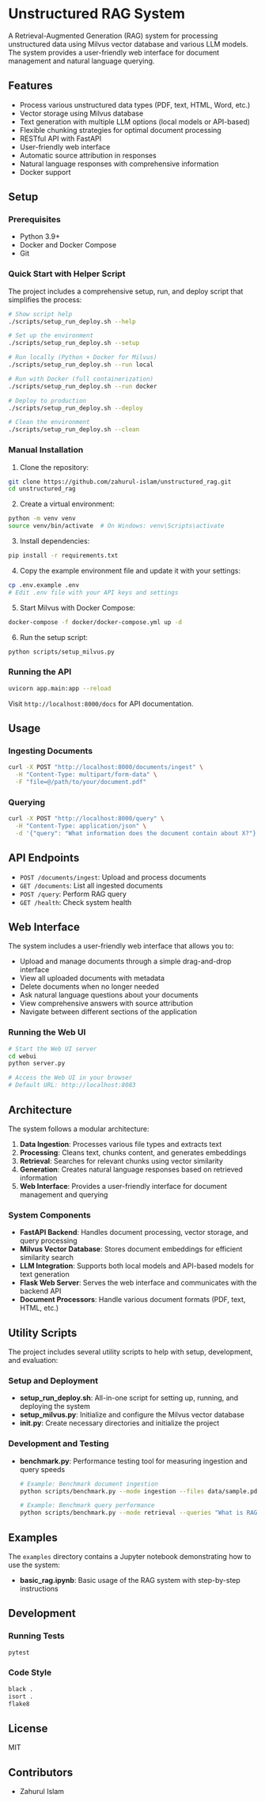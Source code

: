 # Unstructured RAG System

A Retrieval-Augmented Generation (RAG) system for processing unstructured data using Milvus vector database and various LLM models. The system provides a user-friendly web interface for document management and natural language querying.

## Features

- Process various unstructured data types (PDF, text, HTML, Word, etc.)
- Vector storage using Milvus database
- Text generation with multiple LLM options (local models or API-based)
- Flexible chunking strategies for optimal document processing
- RESTful API with FastAPI
- User-friendly web interface
- Automatic source attribution in responses
- Natural language responses with comprehensive information
- Docker support

## Setup

### Prerequisites

- Python 3.9+
- Docker and Docker Compose
- Git

### Quick Start with Helper Script

The project includes a comprehensive setup, run, and deploy script that simplifies the process:

```bash
# Show script help
./scripts/setup_run_deploy.sh --help

# Set up the environment
./scripts/setup_run_deploy.sh --setup

# Run locally (Python + Docker for Milvus)
./scripts/setup_run_deploy.sh --run local

# Run with Docker (full containerization)
./scripts/setup_run_deploy.sh --run docker

# Deploy to production
./scripts/setup_run_deploy.sh --deploy

# Clean the environment
./scripts/setup_run_deploy.sh --clean
```

### Manual Installation

1. Clone the repository:
```bash
git clone https://github.com/zahurul-islam/unstructured_rag.git
cd unstructured_rag
```

2. Create a virtual environment:
```bash
python -m venv venv
source venv/bin/activate  # On Windows: venv\Scripts\activate
```

3. Install dependencies:
```bash
pip install -r requirements.txt
```

4. Copy the example environment file and update it with your settings:
```bash
cp .env.example .env
# Edit .env file with your API keys and settings
```

5. Start Milvus with Docker Compose:
```bash
docker-compose -f docker/docker-compose.yml up -d
```

6. Run the setup script:
```bash
python scripts/setup_milvus.py
```

### Running the API

```bash
uvicorn app.main:app --reload
```

Visit `http://localhost:8000/docs` for API documentation.

## Usage

### Ingesting Documents

```bash
curl -X POST "http://localhost:8000/documents/ingest" \
  -H "Content-Type: multipart/form-data" \
  -F "file=@/path/to/your/document.pdf"
```

### Querying

```bash
curl -X POST "http://localhost:8000/query" \
  -H "Content-Type: application/json" \
  -d '{"query": "What information does the document contain about X?"}'
```

## API Endpoints

- `POST /documents/ingest`: Upload and process documents
- `GET /documents`: List all ingested documents
- `POST /query`: Perform RAG query
- `GET /health`: Check system health

## Web Interface

The system includes a user-friendly web interface that allows you to:

- Upload and manage documents through a simple drag-and-drop interface
- View all uploaded documents with metadata
- Delete documents when no longer needed
- Ask natural language questions about your documents
- View comprehensive answers with source attribution
- Navigate between different sections of the application

### Running the Web UI

```bash
# Start the Web UI server
cd webui
python server.py

# Access the Web UI in your browser
# Default URL: http://localhost:8083
```

## Architecture

The system follows a modular architecture:

1. **Data Ingestion**: Processes various file types and extracts text
2. **Processing**: Cleans text, chunks content, and generates embeddings
3. **Retrieval**: Searches for relevant chunks using vector similarity
4. **Generation**: Creates natural language responses based on retrieved information
5. **Web Interface**: Provides a user-friendly interface for document management and querying

### System Components

- **FastAPI Backend**: Handles document processing, vector storage, and query processing
- **Milvus Vector Database**: Stores document embeddings for efficient similarity search
- **LLM Integration**: Supports both local models and API-based models for text generation
- **Flask Web Server**: Serves the web interface and communicates with the backend API
- **Document Processors**: Handle various document formats (PDF, text, HTML, etc.)

## Utility Scripts

The project includes several utility scripts to help with setup, development, and evaluation:

### Setup and Deployment

- **setup_run_deploy.sh**: All-in-one script for setting up, running, and deploying the system
- **setup_milvus.py**: Initialize and configure the Milvus vector database
- **init.py**: Create necessary directories and initialize the project

### Development and Testing

- **benchmark.py**: Performance testing tool for measuring ingestion and query speeds
  ```bash
  # Example: Benchmark document ingestion
  python scripts/benchmark.py --mode ingestion --files data/sample.pdf

  # Example: Benchmark query performance
  python scripts/benchmark.py --mode retrieval --queries "What is RAG?"
  ```

## Examples

The `examples` directory contains a Jupyter notebook demonstrating how to use the system:

- **basic_rag.ipynb**: Basic usage of the RAG system with step-by-step instructions

## Development

### Running Tests

```bash
pytest
```

### Code Style

```bash
black .
isort .
flake8
```

## License

MIT

## Contributors

- Zahurul Islam
